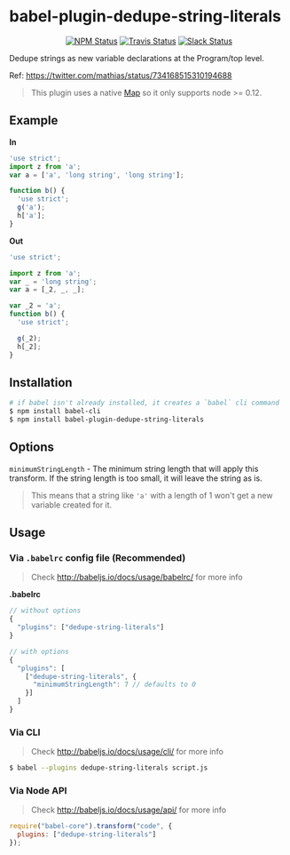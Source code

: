 # babel-plugin-dedupe-string-literals

<p align="center">
  <a href="https://www.npmjs.com/package/babel-plugin-dedupe-string-literals"><img alt="NPM Status" src="https://img.shields.io/npm/v/babel-plugin-dedupe-string-literals.svg?style=flat"></a>
  <a href="https://travis-ci.org/hzoo/babel-plugin-dedupe-string-literals"><img alt="Travis Status" src="https://img.shields.io/travis/hzoo/babel-plugin-dedupe-string-literals/master.svg?style=flat&label=travis"></a>
  <a href="https://slack.babeljs.io/"><img alt="Slack Status" src="https://slack.babeljs.io/badge.svg"></a>
</p>

Dedupe strings as new variable declarations at the Program/top level.

Ref: https://twitter.com/mathias/status/734168515310194688

> This plugin uses a native [Map](https://developer.mozilla.org/en-US/docs/Web/JavaScript/Reference/Global_Objects/Map) so it only supports node >= 0.12.

## Example

**In**

```js
'use strict';
import z from 'a';
var a = ['a', 'long string', 'long string'];

function b() {
  'use strict';
  g('a');
  h['a'];
}
```

**Out**

```js
'use strict';

import z from 'a';
var _ = 'long string';
var a = [_2, _, _];

var _2 = 'a';
function b() {
  'use strict';

  g(_2);
  h[_2];
}
```

## Installation

```sh
# if babel isn't already installed, it creates a `babel` cli command
$ npm install babel-cli
$ npm install babel-plugin-dedupe-string-literals
```

## Options

`minimumStringLength` - The minimum string length that will apply this transform. If the string length is too small, it will leave the string as is.

> This means that a string like `'a'` with a length of 1 won't get a new variable created for it.

## Usage

### Via `.babelrc` config file (Recommended)

> Check http://babeljs.io/docs/usage/babelrc/ for more info

**.babelrc**

```js
// without options
{
  "plugins": ["dedupe-string-literals"]
}

// with options
{
  "plugins": [
    ["dedupe-string-literals", {
      "minimumStringLength": 7 // defaults to 0
    }]
  ]
}
```

### Via CLI

> Check http://babeljs.io/docs/usage/cli/ for more info

```sh
$ babel --plugins dedupe-string-literals script.js
```

### Via Node API

> Check http://babeljs.io/docs/usage/api/ for more info

```javascript
require("babel-core").transform("code", {
  plugins: ["dedupe-string-literals"]
});
```
